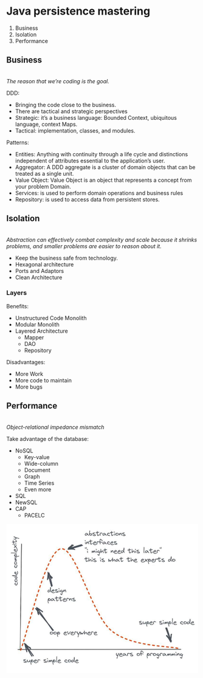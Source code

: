 # Java persistence mastering

1. Business
2. Isolation
3. Performance

## Business
<br/> *The reason that we’re coding is the goal.*

DDD: 

- Bringing the code close to the business.
- There are tactical and strategic perspectives
- Strategic: it’s a business language: Bounded Context, ubiquitous language, context Maps.
- Tactical: implementation, classes, and modules.

Patterns: 

- Entities: Anything with continuity through a life cycle and distinctions independent of attributes essential to the
  application’s user.
- Aggregator: A DDD aggregate is a cluster of domain objects that can be treated as a single unit.
- Value Object: Value Object is an object that represents a concept from your problem Domain.
- Services: is used to perform domain operations and business rules
- Repository: is used to access data from persistent stores.

## Isolation
<br/> *Abstraction can effectively combat complexity and scale because it shrinks problems, and smaller problems are easier to reason about it.*

- Keep the business safe from technology.
- Hexagonal architecture
- Ports and Adaptors
- Clean Architecture

### Layers

Benefits:

- Unstructured Code Monolith
- Modular Monolith
- Layered Architecture
    - Mapper
    - DAO
    - Repository

Disadvantages:

- More Work
- More code to maintain
- More bugs

## Performance
<br/> *Object-relational impedance mismatch*

Take advantage of the database:

- NoSQL
    - Key-value
    - Wide-column
    - Document
    - Graph
    - Time Series
    - Even more
- SQL
- NewSQL
- CAP
    - PACELC


![img.png](img.png)
